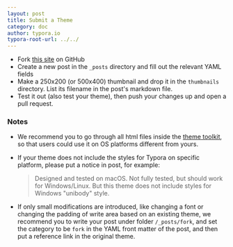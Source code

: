```yaml
---
layout: post
title: Submit a Theme
category: doc
author: typora.io
typora-root-url: ../../
---
```


- Fork [this site](https://github.com/typora/typora-theme-gallery) on GitHub
- Create a new post in the `_posts` directory and fill out the relevant YAML fields
- Make a 250x200 (or 500x400) thumbnail and drop it in the `thumbnails` directory. List its filename in the post's markdown file.
- Test it out (also test your theme), then push your changes up and open a pull request.

### Notes

- We recommend you to go through all html files inside the [theme toolkit](https://github.com/typora/typora-theme-toolkit), so that users could use it on OS platforms different from yours.

- If your theme does not include the styles for Typora on specific platform, please put a notice in post, for example:

  > Designed and tested on macOS. Not fully tested, but should work for Windows/Linux. But this theme does not include styles for Windows "unibody" style.

- If only small modifications are introduced, like changing a font or changing the padding of write area based on an existing theme, we recommend you to write your post under folder `/_posts/fork`, and set the category to be `fork` in the YAML front matter of the post, and then put a reference link in the original theme. 
